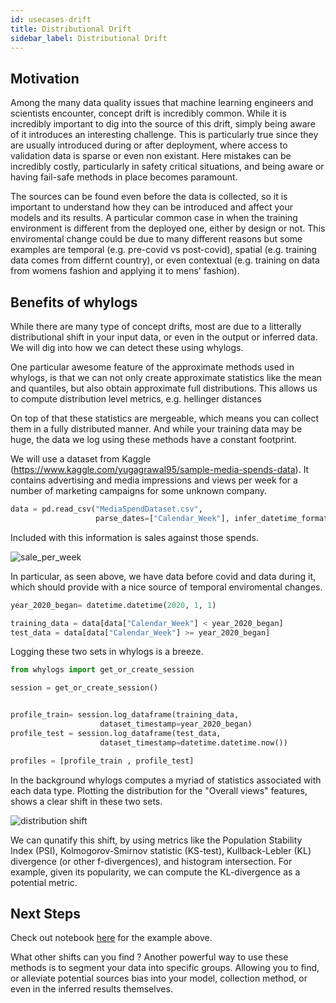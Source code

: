 ```yaml
---
id: usecases-drift
title: Distributional Drift 
sidebar_label: Distributional Drift
---
```


## Motivation

Among the many data quality issues that machine learning engineers and scientists encounter, concept drift is incredibly common. While it is incredibly important to dig into the source of this drift, simply being aware of it introduces an interesting challenge. This is particularly true since they are usually introduced during or after deployment, where access to validation data is sparse or even non existant. Here mistakes can be incredibly costly, particularly in safety critical situations, and being aware or having fail-safe methods in place becomes paramount. 

The sources can be found even before the data is collected, so it is important to understand how they can be introduced and affect your models and its results. A particular common case in when the training environment is different from the deployed one, either by design or not. This enviromental change could be due to many different reasons but some examples are temporal (e.g. pre-covid vs post-covid), spatial (e.g. training data comes from differnt country), or even contextual (e.g. training on data from womens fashion and applying it to mens' fashion).


## Benefits of whylogs

While there are many type of concept drifts, most are due to a litterally distributional shift in your input data, or even in the output or inferred data. We will dig into how we can detect these using whylogs. 

One particular awesome feature of the approximate methods used in whylogs, is that we can not only create approximate statistics like the mean and quantiles, but also obtain approximate full distributions. This allows us to compute distribution level metrics, e.g. hellinger distances 

On top of that these statistics are mergeable, which means you can collect them in a fully distributed manner. And while your training data may be huge, the data we log using these methods have a constant footprint.

We will use a dataset from Kaggle (https://www.kaggle.com/yugagrawal95/sample-media-spends-data). It contains advertising and media impressions and views per week for a number of marketing campaigns for some unknown company. 

```python
data = pd.read_csv("MediaSpendDataset.csv",
                   parse_dates=["Calendar_Week"], infer_datetime_format=True)
```

Included with this information is sales against those spends. 

![sale_per_week](/img/sales_per_week.png)

In particular, as seen above, we have data before covid and data during it, which should provide with a nice source of temporal enviromental changes.

```python
year_2020_began= datetime.datetime(2020, 1, 1)

training_data = data[data["Calendar_Week"] < year_2020_began]
test_data = data[data["Calendar_Week"] >= year_2020_began]
```

Logging these two sets in whylogs is a breeze.

```python
from whylogs import get_or_create_session

session = get_or_create_session()


profile_train= session.log_dataframe(training_data, 
                    dataset_timestamp=year_2020_began)
profile_test = session.log_dataframe(test_data, 
                    dataset_timestamp=datetime.datetime.now())

profiles = [profile_train , profile_test]

```

In the background whylogs computes a myriad of statistics associated with each data type.
Plotting the distribution for the "Overall views" features, shows a clear shift in these two sets. 

![distribution shift](/img/overall_views_stats.png)

We can qunatify this shift, by using metrics like the Population Stability Index (PSI), Kolmogorov-Smirnov statistic (KS-test), Kullback-Lebler (KL) divergence (or other f-divergences), and histogram intersection. For example, given its popularity, we can compute the KL-divergence as a potential metric. 


## Next Steps

Check out notebook [here](https://github.com/whylabs/whylogs-examples/blob/mainline/python/DatasetDrift.ipynb) for the example above. 

What other shifts can you find ?  Another powerful way to use these methods is to segment your data into specific groups. Allowing you to find, or alleviate potential sources bias into your model, collection method, or even in the inferred results themselves.
